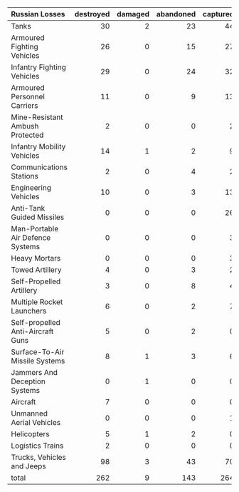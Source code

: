| Russian Losses                    |   destroyed |   damaged |   abandoned |   captured |   total |
|:----------------------------------|------------:|----------:|------------:|-----------:|--------:|
| Tanks                             |          30 |         2 |          23 |         44 |      99 |
| Armoured Fighting Vehicles        |          26 |         0 |          15 |         27 |      68 |
| Infantry Fighting Vehicles        |          29 |         0 |          24 |         32 |      85 |
| Armoured Personnel Carriers       |          11 |         0 |           9 |         13 |      33 |
| Mine-Resistant Ambush Protected   |           2 |         0 |           0 |          2 |       4 |
| Infantry Mobility Vehicles        |          14 |         1 |           2 |          9 |      26 |
| Communications Stations           |           2 |         0 |           4 |          2 |       8 |
| Engineering Vehicles              |          10 |         0 |           3 |         13 |      26 |
| Anti-Tank Guided Missiles         |           0 |         0 |           0 |         26 |      26 |
| Man-Portable Air Defence Systems  |           0 |         0 |           0 |          3 |       3 |
| Heavy Mortars                     |           0 |         0 |           0 |          3 |       3 |
| Towed Artillery                   |           4 |         0 |           3 |          2 |       9 |
| Self-Propelled Artillery          |           3 |         0 |           8 |          4 |      15 |
| Multiple Rocket Launchers         |           6 |         0 |           2 |          7 |      15 |
| Self-propelled Anti-Aircraft Guns |           5 |         0 |           2 |          0 |       7 |
| Surface-To-Air Missile Systems    |           8 |         1 |           3 |          6 |      18 |
| Jammers And Deception Systems     |           0 |         1 |           0 |          0 |       1 |
| Aircraft                          |           7 |         0 |           0 |          0 |       7 |
| Unmanned Aerial Vehicles          |           0 |         0 |           0 |          1 |       1 |
| Helicopters                       |           5 |         1 |           2 |          0 |       8 |
| Logistics Trains                  |           2 |         0 |           0 |          0 |       2 |
| Trucks, Vehicles and Jeeps        |          98 |         3 |          43 |         70 |     214 |
| total                             |         262 |         9 |         143 |        264 |     678 |